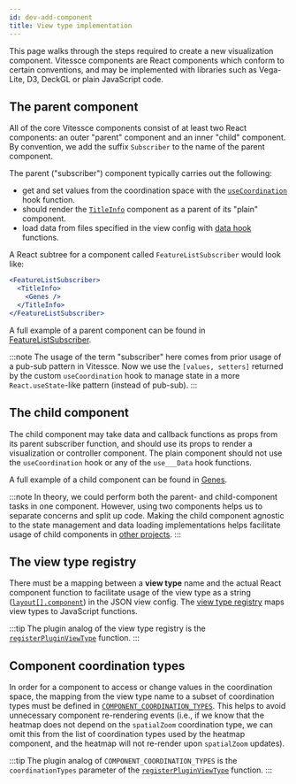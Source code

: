 ```yaml
---
id: dev-add-component
title: View type implementation
---
```


This page walks through the steps required to create a new visualization component.
Vitessce components are React components which conform to certain conventions, and may be implemented with libraries such as Vega-Lite, D3, DeckGL or plain JavaScript code.

## The parent component

All of the core Vitessce components consist of at least two React components: an outer "parent" component and an inner "child" component.
By convention, we add the suffix `Subscriber` to the name of the parent component.

The parent ("subscriber") component typically carries out the following:
- get and set values from the coordination space with the [`useCoordination`](https://github.com/vitessce/vitessce/blob/main/src/app/state/hooks.js#L196) hook function.
- should render the [`TitleInfo`](https://github.com/vitessce/vitessce/blob/main/src/components/TitleInfo.js) component as a parent of its "plain" component.
- load data from files specified in the view config with [data hook](https://github.com/vitessce/vitessce/blob/main/src/components/data-hooks.js) functions.

A React subtree for a component called `FeatureListSubscriber` would look like:

```jsx
<FeatureListSubscriber>
  <TitleInfo>
    <Genes />
  </TitleInfo>
</FeatureListSubscriber>
```

A full example of a parent component can be found in [FeatureListSubscriber](https://github.com/vitessce/vitessce/blob/main/src/components/feature-list/FeatureListSubscriber.js).

:::note
The usage of the term "subscriber" here comes from prior usage of a pub-sub pattern in Vitessce. Now we use the `[values, setters]` returned by the custom `useCoordination` hook to manage state in a more `React.useState`-like pattern (instead of pub-sub).
:::

## The child component

The child component may take data and callback functions as props from its parent subscriber function, and should use its props to render a visualization or controller component. The plain component should not use the `useCoordination` hook or any of the `use___Data` hook functions.

A full example of a child component can be found in [Genes](https://github.com/vitessce/vitessce/blob/main/src/components/genes/Genes.js).

:::note
In theory, we could perform both the parent- and child-component tasks in one component.
However, using two components helps us to separate concerns and split up code.
Making the child component agnostic to the state management and data loading implementations helps facilitate usage of child components in [other projects](https://github.com/vitessce/vitessce/discussions/1232).
:::

## The view type registry

There must be a mapping between a **view type** name and the actual React component function to facilitate usage of the view type as a string ([`layout[].component`](/docs/view-config-json/#layout)) in the JSON view config. The [view type registry](https://github.com/vitessce/vitessce/blob/main/src/app/component-registry.js) maps view types to JavaScript functions.

:::tip
The plugin analog of the view type registry is the [`registerPluginViewType`](/docs/dev-plugins/#plugin-view-types) function.
:::

## Component coordination types

In order for a component to access or change values in the coordination space, the mapping from the view type name to a subset of coordination types must be defined in [`COMPONENT_COORDINATION_TYPES`](https://github.com/vitessce/vitessce/blob/main/src/app/state/coordination.js).
This helps to avoid unnecessary component re-rendering events (i.e., if we know that the heatmap does not depend on the `spatialZoom` coordination type, we can omit this from the list of coordination types used by the heatmap component, and the heatmap will not re-render upon `spatialZoom` updates).

:::tip
The plugin analog of `COMPONENT_COORDINATION_TYPES` is the `coordinationTypes` parameter of the [`registerPluginViewType`](/docs/dev-plugins/#plugin-view-types) function.
:::